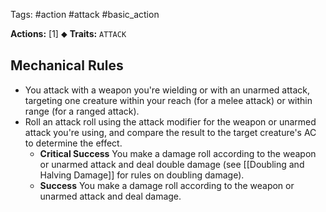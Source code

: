 Tags: #action #attack #basic_action 

**Actions:** [1] ⬥
**Traits:** `ATTACK`

## Mechanical Rules

- You attack with a weapon you're wielding or with an unarmed attack, targeting one creature within your reach (for a melee attack) or within range (for a ranged attack).
- Roll an attack roll using the attack modifier for the weapon or unarmed attack you're using, and compare the result to the target creature's AC to determine the effect.  
	- **Critical Success** You make a damage roll according to the weapon or unarmed attack and deal double damage (see [[Doubling and Halving Damage]] for rules on doubling damage).  
	- **Success** You make a damage roll according to the weapon or unarmed attack and deal damage.